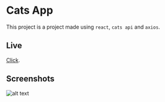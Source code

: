 # Cats App

This project is a project made using `react`, `cats api` and `axios`.
 
## Live 

 [Click](https://kedidunyasi.netlify.app/).
 
## Screenshots 

![alt text](https://i.hizliresim.com/12h0c8z.png)
 
